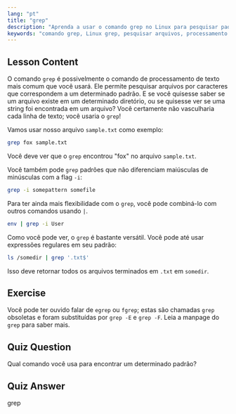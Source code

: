 ```yaml
---
lang: "pt"
title: "grep"
description: "Aprenda a usar o comando grep no Linux para pesquisar padrões de texto em arquivos. Descubra o uso básico, pesquisa que não diferencia maiúsculas de minúsculas e a combinação com outros comandos. Comece sua jornada no Linux!"
keywords: "comando grep, Linux grep, pesquisar arquivos, processamento de texto, tutorial Linux, Linux para iniciantes, guia grep"
---
```


## Lesson Content

O comando `grep` é possivelmente o comando de processamento de texto mais comum que você usará. Ele permite pesquisar arquivos por caracteres que correspondem a um determinado padrão. E se você quisesse saber se um arquivo existe em um determinado diretório, ou se quisesse ver se uma string foi encontrada em um arquivo? Você certamente não vasculharia cada linha de texto; você usaria o `grep`!

Vamos usar nosso arquivo `sample.txt` como exemplo:

```bash
grep fox sample.txt
```

Você deve ver que o `grep` encontrou "fox" no arquivo `sample.txt`.

Você também pode `grep` padrões que não diferenciam maiúsculas de minúsculas com a flag `-i`:

```bash
grep -i somepattern somefile
```

Para ter ainda mais flexibilidade com o `grep`, você pode combiná-lo com outros comandos usando `|`.

```bash
env | grep -i User
```

Como você pode ver, o `grep` é bastante versátil. Você pode até usar expressões regulares em seu padrão:

```bash
ls /somedir | grep '.txt$'
```

Isso deve retornar todos os arquivos terminados em `.txt` em `somedir`.

## Exercise

Você pode ter ouvido falar de `egrep` ou `fgrep`; estas são chamadas `grep` obsoletas e foram substituídas por `grep -E` e `grep -F`. Leia a manpage do `grep` para saber mais.

## Quiz Question

Qual comando você usa para encontrar um determinado padrão?

## Quiz Answer

grep
